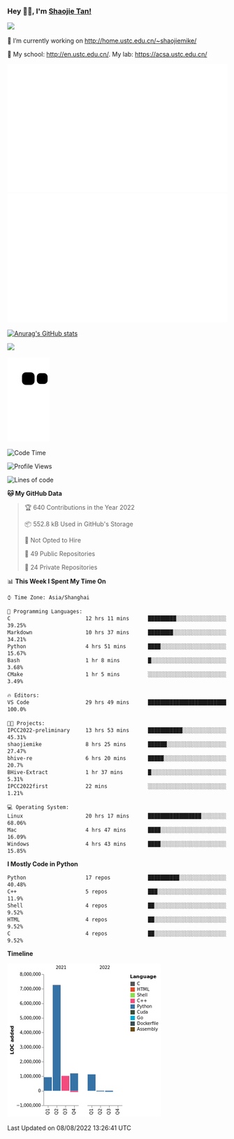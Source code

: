 

<!--
**Kirrito-k423/Kirrito-k423** is a ✨ _special_ ✨ repository because its `README.md` (this file) appears on your GitHub profile.

Here are some ideas to get you started:

- 🔭 I’m currently working on ...
- 🌱 I’m currently learning ...
- 👯 I’m looking to collaborate on ...
- 🤔 I’m looking for help with ...
- 💬 Ask me about ...
- 📫 How to reach me: ...
- 😄 Pronouns: ...
- ⚡ Fun fact: ...
-->
### Hey 👋🏽, I'm [Shaojie Tan!](http://home.ustc.edu.cn/~shaojiemike/about)

![](https://visitor-badge.glitch.me/badge?page_id=Kirrito-k423.Kirrito-k423)

🔭 I’m currently working on http://home.ustc.edu.cn/~shaojiemike/

👯 My school: http://en.ustc.edu.cn/. My lab: https://acsa.ustc.edu.cn/

![](https://github.com/Kirrito-k423/github-stats/blob/master/generated/overview.svg)
![](https://github.com/Kirrito-k423/github-stats/blob/master/generated/languages.svg)

[![Anurag's GitHub stats](https://github-readme-stats.vercel.app/api?username=Kirrito-k423&theme=flag-india&show_icons=true&hide=stars,prs,issues,contribs)](https://github.com/anuraghazra/github-readme-stats)

![](https://github-profile-summary-cards.vercel.app/api/cards/profile-details?username=Kirrito-k423&theme=vue)

![snake gif](https://github.com/Kirrito-k423/Kirrito-k423/blob/output/github-contribution-grid-snake.svg)

<!--START_SECTION:waka-->
![Code Time](http://img.shields.io/badge/Code%20Time-422%20hrs%2058%20mins-blue)

![Profile Views](http://img.shields.io/badge/Profile%20Views-0-blue)

![Lines of code](https://img.shields.io/badge/From%20Hello%20World%20I%27ve%20Written-11%20Million%20lines%20of%20code-blue)

**🐱 My GitHub Data** 

> 🏆 640 Contributions in the Year 2022
 > 
> 📦 552.8 kB Used in GitHub's Storage 
 > 
> 🚫 Not Opted to Hire
 > 
> 📜 49 Public Repositories 
 > 
> 🔑 24 Private Repositories  
 > 
📊 **This Week I Spent My Time On** 

```text
⌚︎ Time Zone: Asia/Shanghai

💬 Programming Languages: 
C                        12 hrs 11 mins      █████████░░░░░░░░░░░░░░░░   39.25% 
Markdown                 10 hrs 37 mins      ████████░░░░░░░░░░░░░░░░░   34.21% 
Python                   4 hrs 51 mins       ████░░░░░░░░░░░░░░░░░░░░░   15.67% 
Bash                     1 hr 8 mins         █░░░░░░░░░░░░░░░░░░░░░░░░   3.68% 
CMake                    1 hr 5 mins         ░░░░░░░░░░░░░░░░░░░░░░░░░   3.49%

🔥 Editors: 
VS Code                  29 hrs 49 mins      █████████████████████████   100.0%

🐱‍💻 Projects: 
IPCC2022-preliminary     13 hrs 53 mins      ███████████░░░░░░░░░░░░░░   45.31% 
shaojiemike              8 hrs 25 mins       ██████░░░░░░░░░░░░░░░░░░░   27.47% 
bhive-re                 6 hrs 20 mins       █████░░░░░░░░░░░░░░░░░░░░   20.7% 
BHive-Extract            1 hr 37 mins        █░░░░░░░░░░░░░░░░░░░░░░░░   5.31% 
IPCC2022first            22 mins             ░░░░░░░░░░░░░░░░░░░░░░░░░   1.21%

💻 Operating System: 
Linux                    20 hrs 17 mins      █████████████████░░░░░░░░   68.06% 
Mac                      4 hrs 47 mins       ████░░░░░░░░░░░░░░░░░░░░░   16.09% 
Windows                  4 hrs 43 mins       ████░░░░░░░░░░░░░░░░░░░░░   15.85%

```

**I Mostly Code in Python** 

```text
Python                   17 repos            ██████████░░░░░░░░░░░░░░░   40.48% 
C++                      5 repos             ███░░░░░░░░░░░░░░░░░░░░░░   11.9% 
Shell                    4 repos             ██░░░░░░░░░░░░░░░░░░░░░░░   9.52% 
HTML                     4 repos             ██░░░░░░░░░░░░░░░░░░░░░░░   9.52% 
C                        4 repos             ██░░░░░░░░░░░░░░░░░░░░░░░   9.52%

```


**Timeline**

![Chart not found](https://raw.githubusercontent.com/Kirrito-k423/Kirrito-k423/main/charts/bar_graph.png) 


 Last Updated on 08/08/2022 13:26:41 UTC
<!--END_SECTION:waka-->

